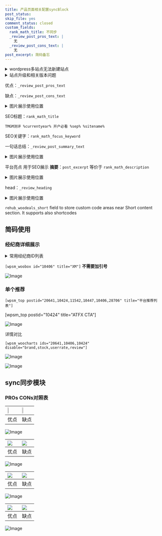 ```yaml
---
title: 产品页面相关配置syncBlock
post_status: 
skip_file: yes
comment_status: closed
custom_fields:
  rank_math_title: 不同步
  _review_post_pros_text: |
    无
  _review_post_cons_text: |
    无
post_excerpt: 简码备忘
---
```

<details><summary>wordpress多站点无法新建站点</summary>

<li>和报错需要清理cookies一样的原因</li>
<li>wp-config.php里面<code>define( 'SUBDOMAIN_INSTALL', false );//子域名安装</code></li>
<li>新建子站点是用<code>define( 'SUBDOMAIN_INSTALL', true);//子域名安装</code> 完成以后，改成<code>false</code></li>
</details>

<details><summary>站点升级和相关版本问题</summary>

<p>wordpress：5.9.9
woocommerce：7.5.1
出现问题的地方：主题选项里面>><strong>Product layout >>compact style</strong></p>
<p>如何出现没有用过的字段 导致无法保存。先导出配置 然后进行修改，后面再次恢复即可。</p>
<p>出现部分字段无法显示时，需要返回默认布局后，对产品进行保存就好了。</p>
<p></p>
</details>

优点：`_review_post_pros_text`

缺点：`_review_post_cons_text`

<details><summary>图片展示使用位置</summary>

<img src="https://prod-files-secure.s3.us-west-2.amazonaws.com/39ed1227-6d7d-4570-be36-9ccd4a2c4241/f51d3d83-55d4-4bdf-9604-f37ec77ab556/Untitled.png?X-Amz-Algorithm=AWS4-HMAC-SHA256&X-Amz-Content-Sha256=UNSIGNED-PAYLOAD&X-Amz-Credential=ASIAZI2LB466576AVCST%2F20250330%2Fus-west-2%2Fs3%2Faws4_request&X-Amz-Date=20250330T105519Z&X-Amz-Expires=3600&X-Amz-Security-Token=IQoJb3JpZ2luX2VjECAaCXVzLXdlc3QtMiJIMEYCIQD2jXKAfHj10FJCjhXwO%2BhDGm6aoIIZS6AhYJyx%2BHhMgAIhAMQytb2EZyRdCprx1NITbR%2BbMt5adRx6jtgtu0sAToHgKogECIn%2F%2F%2F%2F%2F%2F%2F%2F%2F%2FwEQABoMNjM3NDIzMTgzODA1IgxFGCslXUWycnbcj3kq3AOi8aN1dNcy2yC7dVHs88%2FHIR8nh6Hu4FA6Fwt8y7bQD8GC3DQ3q2VveNOOhrdITDUBZX9hk2fgZG%2BQjDIDV9olcbXqyydXkLZRK6lk84G1jp3bhespEQzd7Ls4ELBA6HLVFyDkCtRI7dzWmTEqOFFTroBwEhekmbe6gkxTcTVpzkc454vl9r5kXgg%2F%2BPvzdwgnqICVPPPOSDh0EBEG3nG5FQ0Nax3JE5DvG7SWN853fAR6HPjzu5ilUMrjlLgfI6VqH2hkiTpRHM4dDt0B8al0eu%2FSKiL5xmFECsX9bGgPCuSZQOCU4ddl71A2ynp5ru23qwuWf7r5wVOwGJGCjdDVtHaVftAGOAHNc63vrXBwxqW8196pDdU9s%2BOmz5mWtQT4%2FJa4dophIundYfOtIclAMppIsEAVOJWf508cLd%2BYdk6Jr8RXjI99t73A1FM8yjJxang%2B5KhZz5MgxxuJyqGPX0EvOBZ6UAnmM4UOvAg9XR%2BPeBM%2FgNbJqhE%2Bq390yFFFrfszquwqAkVmikpSR34%2BQlgzcHHg7rrMKKJjlLeCSwMN%2BAe6RRqoUbj5Ce%2F1L4Ls3EllAqnp3SJZJ%2FK9mQoaibfyhH7TAsD4nkplzn5N1ExGjsrU%2B4UEptprOzDv7aO%2FBjqkARYD%2B%2FBUzO72fwgJYmT4oDLhq31RUbXEvfxvolLsrWA2TiA0zpiNeDDmH5dO0QpiPG6j6iZn29lZF6sNDpI3x0vsDC5DYM4jVaROhp7Jui7X6%2B0xlWq02Ppj62PGRNZy91qae%2FAMyxwsx5qIKZUYaEy374jkV9vykhy4rJVKavqKXv7kF8dY%2Bx9PbRcCgjTtrHPWX8u%2FuOn%2BvpUQVf39qNj2Q%2Bql&X-Amz-Signature=52483917b3da142e8af1c45626a152e6667b618b6ed3633989bbc5ba7e6079e9&X-Amz-SignedHeaders=host&x-id=GetObject" alt="Image">
</details>

SEO标题：`rank_math_title`

`TMGM测评 %currentyear% 开户必看 %sep% %sitename%`

SEO关键字：`rank_math_focus_keyword`

一句话总结：`_review_post_summary_text`

<details><summary>图片展示使用位置</summary>

<img src="https://prod-files-secure.s3.us-west-2.amazonaws.com/39ed1227-6d7d-4570-be36-9ccd4a2c4241/4b96a922-296c-4f4e-8630-d1c870cbce01/Untitled.png?X-Amz-Algorithm=AWS4-HMAC-SHA256&X-Amz-Content-Sha256=UNSIGNED-PAYLOAD&X-Amz-Credential=ASIAZI2LB466REO2ZSCX%2F20250330%2Fus-west-2%2Fs3%2Faws4_request&X-Amz-Date=20250330T105519Z&X-Amz-Expires=3600&X-Amz-Security-Token=IQoJb3JpZ2luX2VjECEaCXVzLXdlc3QtMiJIMEYCIQCTEAqDl82eA1yZATsBl5SW9OZ5T5qpIA0MHU%2FiVAA6ZgIhAN7w9ZMwIMb2iAhE3kuL5rlaJMI%2BZTJLUvAw4jsrERsUKogECIr%2F%2F%2F%2F%2F%2F%2F%2F%2F%2FwEQABoMNjM3NDIzMTgzODA1IgxLU4tZcvyE3NgyBgYq3APZH6BD%2FewpwA2%2FOIRrrfekj6NqqUxlUR5nFyDelQRGt0EWBHZ4k4XkKtS5yucfg0TMSmNZIf2XLec9M%2BYdIDts5cKqSdxGmsBflgzSpqcsoE6BMJ%2BRIKJ4dDf3YLLfRuPCeIBBNl5Qn9ggEwCKQnP3B9Y0uYc1DML9bye%2FccnWHPgBZF7JN49M40zX3nO3XQniZD2T%2F5blTRGWeuKi7P8LK2as%2BcglG9SemlnxhjF80eMTrnrczDo1ZwJ%2BES%2F7erR%2BGv7jX4RQ0qKgyFarggZ74DPLq04qZdUaA8HOdktUTDitwPa9QELGbfWrwnRb1w8ZKk7i8BvdUydohzHzytyc8LxcEBMi%2BKChQndx6%2BBm0w%2FxOkxdHZLPQ746N%2Ff4i9wP93HMLqKfB51FPDuLvLR3iWItgY7rJahUcoMZYm5DoSLWm1OCe0H3vKwI%2B1heq6gpWFyt7ySth%2FD91Ah1c5MXTIyF5v7%2F9mBDFx86NCNxXxMb7tTILhAaRqXHH668KzZcnESwPA1vIsVC4%2FRfiH%2FzJ%2Bvaif%2Fg9nTqaXd9pXaUDjIiSQNWTa2Nzo3Y%2BHB473xJmRrd2jXuNl24SYtrqstHIkU9Ye1NgsRD0qWij7raZGAPm6VLC0KDeItYkzCiiKS%2FBjqkAW9oOUUQR1M0LKAXd31Z4%2BxF7uZEsRAD0CMCcGDoR8QwlS0Rw6BbnsZ%2BrucY2KMgIPGPjy4xIjnvcdqY%2FTxx8HuqILV80%2Btk0xGiZfXiAcA54pxyUETHUFVH7zuWc1hGmBNoC7NqrGHOcI26LFriTKrYC8zf9c63aE5lGVO%2FzW25%2FnKNNZh%2BpyUlAIec%2BDtdbiG%2BTy0tcHqQVio5XYVdg5XLZIub&X-Amz-Signature=4a72c388f29c451c0e8716360806e1a061a790afebe10bd9dc32cdbe8660ee9e&X-Amz-SignedHeaders=host&x-id=GetObject" alt="Image">
</details>

平台亮点 用于SEO展示 **摘要**：`post_excerpt`  等价于 `rank_math_description`

<details><summary>图片展示使用位置</summary>

<img src="https://prod-files-secure.s3.us-west-2.amazonaws.com/39ed1227-6d7d-4570-be36-9ccd4a2c4241/1ee11f63-b60a-4dfe-a7a7-d58ff23b5d88/Untitled.png?X-Amz-Algorithm=AWS4-HMAC-SHA256&X-Amz-Content-Sha256=UNSIGNED-PAYLOAD&X-Amz-Credential=ASIAZI2LB46626ESF5SB%2F20250330%2Fus-west-2%2Fs3%2Faws4_request&X-Amz-Date=20250330T105521Z&X-Amz-Expires=3600&X-Amz-Security-Token=IQoJb3JpZ2luX2VjECIaCXVzLXdlc3QtMiJIMEYCIQDP6uYh0wpgLKTqL196eQj328xjB59fDEGd9FVXAHWQoQIhAOLUYSQ7lsSwTgL1EcyW5KTPY6pcUtM%2FZHS4pVXp%2F%2BmPKogECIv%2F%2F%2F%2F%2F%2F%2F%2F%2F%2FwEQABoMNjM3NDIzMTgzODA1IgyKZWtrdxmy9wE5rc0q3APG5SktYgeBqJ9zSegeUIR2LZCLmgmLy2zhVIHxm8UPU%2BhSRb1QhwgmvgVFDhjDLcR6%2FmPIIehJiThYTC%2FJNviBCa2md2vjp%2Fb0SfF6%2FDBG7QPsvlW9DgxuCT4eEgIHpptuz%2F0gI4kk%2F6bBVVZdMO5ENPt73k%2FrsHl4MWJYq0LxlcMmUMrIi8bZFBRni3DLMfXyAb7QTwc%2BHSMjALJHR8%2BqhkhiyLGFwLUsHjJzlWsp65X%2B3faJebE62mDmkxzvK%2B96wzogV%2FClgs1WIvUxrfJQ%2FiROEXz7LgVPVgQRcYnCSdfYDnoCWg%2FV8eTmxkEv%2BvhfDQQijXTOpO9rXe1bGuljJHThiOTHO1ADFF2vUMqNHveQWFP39q87tjhZPKTGb5OwBtqlk3uKvwbo%2Fgn%2B6VKQYh0cgXAZbHGc0nFZleHrHDO2ZI%2FKDjNv5TBFXZ%2FfTwc86hDrtvOFQcfn8hVDuSUU5eAX5GN3MAJGVekPsIbb2Mo3mSx4SfR3CAzAt5nfpeH3imZdpFeEyQBzAEhp0%2FySLaDZVRW8fa32hWAmrLDz5Xken6zaHLcFFoVihz0vTOCdFIDRjRR65dLydw1CXZ0V8zNZD0txYEUiIr6%2FIV%2B9Ek6pyzJAwtdK%2FFyqIDDIpqS%2FBjqkAeaIOWrQOo1hkkwe6bSHr%2FsIK7SMb%2FdlxDRm8fe6EODDKVA2Gy0o44G8DNQY%2FHNXOZ%2FDtsNt%2BuDYqXS74lENL8LXgA6ZF8rI6GhFvyatgZhPY4mdFB2xLf2njr5vFQlJ9idW3zKv7OkObneftK0kKn8EDBUFS7Yjln222rEx8mVrOm88CXWyieOlBonaLHGOCBh03sPLGOyfCwDoF7%2Fhvhei3STy&X-Amz-Signature=fdc2027065fd13ef9a5745a22ced78ea882164da55fa58f12e1de8662e223df2&X-Amz-SignedHeaders=host&x-id=GetObject" alt="Image">
<img src="https://prod-files-secure.s3.us-west-2.amazonaws.com/39ed1227-6d7d-4570-be36-9ccd4a2c4241/ad4118b5-78d8-4fbe-801e-3b29b5d99c01/Untitled.png?X-Amz-Algorithm=AWS4-HMAC-SHA256&X-Amz-Content-Sha256=UNSIGNED-PAYLOAD&X-Amz-Credential=ASIAZI2LB46626ESF5SB%2F20250330%2Fus-west-2%2Fs3%2Faws4_request&X-Amz-Date=20250330T105521Z&X-Amz-Expires=3600&X-Amz-Security-Token=IQoJb3JpZ2luX2VjECIaCXVzLXdlc3QtMiJIMEYCIQDP6uYh0wpgLKTqL196eQj328xjB59fDEGd9FVXAHWQoQIhAOLUYSQ7lsSwTgL1EcyW5KTPY6pcUtM%2FZHS4pVXp%2F%2BmPKogECIv%2F%2F%2F%2F%2F%2F%2F%2F%2F%2FwEQABoMNjM3NDIzMTgzODA1IgyKZWtrdxmy9wE5rc0q3APG5SktYgeBqJ9zSegeUIR2LZCLmgmLy2zhVIHxm8UPU%2BhSRb1QhwgmvgVFDhjDLcR6%2FmPIIehJiThYTC%2FJNviBCa2md2vjp%2Fb0SfF6%2FDBG7QPsvlW9DgxuCT4eEgIHpptuz%2F0gI4kk%2F6bBVVZdMO5ENPt73k%2FrsHl4MWJYq0LxlcMmUMrIi8bZFBRni3DLMfXyAb7QTwc%2BHSMjALJHR8%2BqhkhiyLGFwLUsHjJzlWsp65X%2B3faJebE62mDmkxzvK%2B96wzogV%2FClgs1WIvUxrfJQ%2FiROEXz7LgVPVgQRcYnCSdfYDnoCWg%2FV8eTmxkEv%2BvhfDQQijXTOpO9rXe1bGuljJHThiOTHO1ADFF2vUMqNHveQWFP39q87tjhZPKTGb5OwBtqlk3uKvwbo%2Fgn%2B6VKQYh0cgXAZbHGc0nFZleHrHDO2ZI%2FKDjNv5TBFXZ%2FfTwc86hDrtvOFQcfn8hVDuSUU5eAX5GN3MAJGVekPsIbb2Mo3mSx4SfR3CAzAt5nfpeH3imZdpFeEyQBzAEhp0%2FySLaDZVRW8fa32hWAmrLDz5Xken6zaHLcFFoVihz0vTOCdFIDRjRR65dLydw1CXZ0V8zNZD0txYEUiIr6%2FIV%2B9Ek6pyzJAwtdK%2FFyqIDDIpqS%2FBjqkAeaIOWrQOo1hkkwe6bSHr%2FsIK7SMb%2FdlxDRm8fe6EODDKVA2Gy0o44G8DNQY%2FHNXOZ%2FDtsNt%2BuDYqXS74lENL8LXgA6ZF8rI6GhFvyatgZhPY4mdFB2xLf2njr5vFQlJ9idW3zKv7OkObneftK0kKn8EDBUFS7Yjln222rEx8mVrOm88CXWyieOlBonaLHGOCBh03sPLGOyfCwDoF7%2Fhvhei3STy&X-Amz-Signature=7980b0ed9db6e05af10b0cb9777bf29f6c66e4e031d9f6ed2638a38a7670a04f&X-Amz-SignedHeaders=host&x-id=GetObject" alt="Image">
<img src="https://prod-files-secure.s3.us-west-2.amazonaws.com/39ed1227-6d7d-4570-be36-9ccd4a2c4241/a38cf7c9-a79c-4b64-9e94-13589fe0758b/Untitled.png?X-Amz-Algorithm=AWS4-HMAC-SHA256&X-Amz-Content-Sha256=UNSIGNED-PAYLOAD&X-Amz-Credential=ASIAZI2LB46626ESF5SB%2F20250330%2Fus-west-2%2Fs3%2Faws4_request&X-Amz-Date=20250330T105521Z&X-Amz-Expires=3600&X-Amz-Security-Token=IQoJb3JpZ2luX2VjECIaCXVzLXdlc3QtMiJIMEYCIQDP6uYh0wpgLKTqL196eQj328xjB59fDEGd9FVXAHWQoQIhAOLUYSQ7lsSwTgL1EcyW5KTPY6pcUtM%2FZHS4pVXp%2F%2BmPKogECIv%2F%2F%2F%2F%2F%2F%2F%2F%2F%2FwEQABoMNjM3NDIzMTgzODA1IgyKZWtrdxmy9wE5rc0q3APG5SktYgeBqJ9zSegeUIR2LZCLmgmLy2zhVIHxm8UPU%2BhSRb1QhwgmvgVFDhjDLcR6%2FmPIIehJiThYTC%2FJNviBCa2md2vjp%2Fb0SfF6%2FDBG7QPsvlW9DgxuCT4eEgIHpptuz%2F0gI4kk%2F6bBVVZdMO5ENPt73k%2FrsHl4MWJYq0LxlcMmUMrIi8bZFBRni3DLMfXyAb7QTwc%2BHSMjALJHR8%2BqhkhiyLGFwLUsHjJzlWsp65X%2B3faJebE62mDmkxzvK%2B96wzogV%2FClgs1WIvUxrfJQ%2FiROEXz7LgVPVgQRcYnCSdfYDnoCWg%2FV8eTmxkEv%2BvhfDQQijXTOpO9rXe1bGuljJHThiOTHO1ADFF2vUMqNHveQWFP39q87tjhZPKTGb5OwBtqlk3uKvwbo%2Fgn%2B6VKQYh0cgXAZbHGc0nFZleHrHDO2ZI%2FKDjNv5TBFXZ%2FfTwc86hDrtvOFQcfn8hVDuSUU5eAX5GN3MAJGVekPsIbb2Mo3mSx4SfR3CAzAt5nfpeH3imZdpFeEyQBzAEhp0%2FySLaDZVRW8fa32hWAmrLDz5Xken6zaHLcFFoVihz0vTOCdFIDRjRR65dLydw1CXZ0V8zNZD0txYEUiIr6%2FIV%2B9Ek6pyzJAwtdK%2FFyqIDDIpqS%2FBjqkAeaIOWrQOo1hkkwe6bSHr%2FsIK7SMb%2FdlxDRm8fe6EODDKVA2Gy0o44G8DNQY%2FHNXOZ%2FDtsNt%2BuDYqXS74lENL8LXgA6ZF8rI6GhFvyatgZhPY4mdFB2xLf2njr5vFQlJ9idW3zKv7OkObneftK0kKn8EDBUFS7Yjln222rEx8mVrOm88CXWyieOlBonaLHGOCBh03sPLGOyfCwDoF7%2Fhvhei3STy&X-Amz-Signature=e9652265326b8d1cf698b211df72bf9515c4d52817d6212f1a81196b9c7bfdf6&X-Amz-SignedHeaders=host&x-id=GetObject" alt="Image">
<img src="https://prod-files-secure.s3.us-west-2.amazonaws.com/39ed1227-6d7d-4570-be36-9ccd4a2c4241/7da6fc1e-d2ac-42ae-8c75-cb5749aa18f6/Untitled.png?X-Amz-Algorithm=AWS4-HMAC-SHA256&X-Amz-Content-Sha256=UNSIGNED-PAYLOAD&X-Amz-Credential=ASIAZI2LB46626ESF5SB%2F20250330%2Fus-west-2%2Fs3%2Faws4_request&X-Amz-Date=20250330T105521Z&X-Amz-Expires=3600&X-Amz-Security-Token=IQoJb3JpZ2luX2VjECIaCXVzLXdlc3QtMiJIMEYCIQDP6uYh0wpgLKTqL196eQj328xjB59fDEGd9FVXAHWQoQIhAOLUYSQ7lsSwTgL1EcyW5KTPY6pcUtM%2FZHS4pVXp%2F%2BmPKogECIv%2F%2F%2F%2F%2F%2F%2F%2F%2F%2FwEQABoMNjM3NDIzMTgzODA1IgyKZWtrdxmy9wE5rc0q3APG5SktYgeBqJ9zSegeUIR2LZCLmgmLy2zhVIHxm8UPU%2BhSRb1QhwgmvgVFDhjDLcR6%2FmPIIehJiThYTC%2FJNviBCa2md2vjp%2Fb0SfF6%2FDBG7QPsvlW9DgxuCT4eEgIHpptuz%2F0gI4kk%2F6bBVVZdMO5ENPt73k%2FrsHl4MWJYq0LxlcMmUMrIi8bZFBRni3DLMfXyAb7QTwc%2BHSMjALJHR8%2BqhkhiyLGFwLUsHjJzlWsp65X%2B3faJebE62mDmkxzvK%2B96wzogV%2FClgs1WIvUxrfJQ%2FiROEXz7LgVPVgQRcYnCSdfYDnoCWg%2FV8eTmxkEv%2BvhfDQQijXTOpO9rXe1bGuljJHThiOTHO1ADFF2vUMqNHveQWFP39q87tjhZPKTGb5OwBtqlk3uKvwbo%2Fgn%2B6VKQYh0cgXAZbHGc0nFZleHrHDO2ZI%2FKDjNv5TBFXZ%2FfTwc86hDrtvOFQcfn8hVDuSUU5eAX5GN3MAJGVekPsIbb2Mo3mSx4SfR3CAzAt5nfpeH3imZdpFeEyQBzAEhp0%2FySLaDZVRW8fa32hWAmrLDz5Xken6zaHLcFFoVihz0vTOCdFIDRjRR65dLydw1CXZ0V8zNZD0txYEUiIr6%2FIV%2B9Ek6pyzJAwtdK%2FFyqIDDIpqS%2FBjqkAeaIOWrQOo1hkkwe6bSHr%2FsIK7SMb%2FdlxDRm8fe6EODDKVA2Gy0o44G8DNQY%2FHNXOZ%2FDtsNt%2BuDYqXS74lENL8LXgA6ZF8rI6GhFvyatgZhPY4mdFB2xLf2njr5vFQlJ9idW3zKv7OkObneftK0kKn8EDBUFS7Yjln222rEx8mVrOm88CXWyieOlBonaLHGOCBh03sPLGOyfCwDoF7%2Fhvhei3STy&X-Amz-Signature=b5dd674c5ac5f60b8442034bda8bc215601c6cc09d88302ae7820d1447e14442&X-Amz-SignedHeaders=host&x-id=GetObject" alt="Image">
<img src="https://prod-files-secure.s3.us-west-2.amazonaws.com/39ed1227-6d7d-4570-be36-9ccd4a2c4241/7e97f40a-eaee-47f5-b2f9-475f96808fa7/Untitled.png?X-Amz-Algorithm=AWS4-HMAC-SHA256&X-Amz-Content-Sha256=UNSIGNED-PAYLOAD&X-Amz-Credential=ASIAZI2LB46626ESF5SB%2F20250330%2Fus-west-2%2Fs3%2Faws4_request&X-Amz-Date=20250330T105521Z&X-Amz-Expires=3600&X-Amz-Security-Token=IQoJb3JpZ2luX2VjECIaCXVzLXdlc3QtMiJIMEYCIQDP6uYh0wpgLKTqL196eQj328xjB59fDEGd9FVXAHWQoQIhAOLUYSQ7lsSwTgL1EcyW5KTPY6pcUtM%2FZHS4pVXp%2F%2BmPKogECIv%2F%2F%2F%2F%2F%2F%2F%2F%2F%2FwEQABoMNjM3NDIzMTgzODA1IgyKZWtrdxmy9wE5rc0q3APG5SktYgeBqJ9zSegeUIR2LZCLmgmLy2zhVIHxm8UPU%2BhSRb1QhwgmvgVFDhjDLcR6%2FmPIIehJiThYTC%2FJNviBCa2md2vjp%2Fb0SfF6%2FDBG7QPsvlW9DgxuCT4eEgIHpptuz%2F0gI4kk%2F6bBVVZdMO5ENPt73k%2FrsHl4MWJYq0LxlcMmUMrIi8bZFBRni3DLMfXyAb7QTwc%2BHSMjALJHR8%2BqhkhiyLGFwLUsHjJzlWsp65X%2B3faJebE62mDmkxzvK%2B96wzogV%2FClgs1WIvUxrfJQ%2FiROEXz7LgVPVgQRcYnCSdfYDnoCWg%2FV8eTmxkEv%2BvhfDQQijXTOpO9rXe1bGuljJHThiOTHO1ADFF2vUMqNHveQWFP39q87tjhZPKTGb5OwBtqlk3uKvwbo%2Fgn%2B6VKQYh0cgXAZbHGc0nFZleHrHDO2ZI%2FKDjNv5TBFXZ%2FfTwc86hDrtvOFQcfn8hVDuSUU5eAX5GN3MAJGVekPsIbb2Mo3mSx4SfR3CAzAt5nfpeH3imZdpFeEyQBzAEhp0%2FySLaDZVRW8fa32hWAmrLDz5Xken6zaHLcFFoVihz0vTOCdFIDRjRR65dLydw1CXZ0V8zNZD0txYEUiIr6%2FIV%2B9Ek6pyzJAwtdK%2FFyqIDDIpqS%2FBjqkAeaIOWrQOo1hkkwe6bSHr%2FsIK7SMb%2FdlxDRm8fe6EODDKVA2Gy0o44G8DNQY%2FHNXOZ%2FDtsNt%2BuDYqXS74lENL8LXgA6ZF8rI6GhFvyatgZhPY4mdFB2xLf2njr5vFQlJ9idW3zKv7OkObneftK0kKn8EDBUFS7Yjln222rEx8mVrOm88CXWyieOlBonaLHGOCBh03sPLGOyfCwDoF7%2Fhvhei3STy&X-Amz-Signature=d7bfc64e97c5b69d208d54332d413b0dbe50e708af6b1cb8b8278cc74fa7ca30&X-Amz-SignedHeaders=host&x-id=GetObject" alt="Image">
</details>

head：`_review_heading`

<details><summary>图片展示使用位置</summary>

<img src="https://prod-files-secure.s3.us-west-2.amazonaws.com/39ed1227-6d7d-4570-be36-9ccd4a2c4241/3a4650ad-9887-415c-889a-edd51fa54f27/Untitled.png?X-Amz-Algorithm=AWS4-HMAC-SHA256&X-Amz-Content-Sha256=UNSIGNED-PAYLOAD&X-Amz-Credential=ASIAZI2LB4666LKYUX2J%2F20250330%2Fus-west-2%2Fs3%2Faws4_request&X-Amz-Date=20250330T105521Z&X-Amz-Expires=3600&X-Amz-Security-Token=IQoJb3JpZ2luX2VjECAaCXVzLXdlc3QtMiJHMEUCIDfSmRD%2B90vpr8J9pCZih5fAofoQGJIPmpdR6tUDHniyAiEA3Gmp6dM1Fwhgtg5sLshPw7Cd5xjdKIwu3JomGP%2BO7nQqiAQIif%2F%2F%2F%2F%2F%2F%2F%2F%2F%2FARAAGgw2Mzc0MjMxODM4MDUiDEwH06Zst5bybB9jgCrcA5o7PXbQxTZJLiYbaerqglBAOatm7mZGO9dZJ4I%2B3muJ0vYE65mLjC61ntBLKflh70G%2Byyt4FeS8C3RWguwfXG49iUYhu4vYkPHW6St4h5ZrlMDGp%2Fhvsb8Cboqa5iuBOWqes0%2BAKRZGdIs7T4l2kDJAV8SbtkGcsmmaPTGO1ky%2F44Y14V76MEfQ6KLz9KOuwScSKJ%2FGJ6iGVRbmPEnM1wlRWKxJU49Z62V4DPnoPifMGIG0QDJQm91SCOraFpLibyeeNW7IJRJCcKPAnpDi6E8iJoA9%2BjR0bZLHCIiAAlfMLZSEYBQkkB1D5WXrELOmN3pEr8vqnUTGbtNs6eyJiVRwRzDy4VnTpBtWvs7B0t2pqNZmLgNQJFNHtvKes9nVK1JX68IFVsJgZsDlPQf8gZUdRYb2NDyoa1gzNBXcwz2mHyBq5sOZragjGdThGPajNg%2FWq9Z2Flf1ZIk1MbRJeemLnltgzP8AEb3v4skICT%2FlmYVE0lHWEC8YRwk5aYQlg67qJUrxTz82OKvXzDqycgNEbtjeZFJ5bxcU8pvhM1WE1ch4PKPxTHh9pJxg9H7WBAJfkFYQLPnAfF%2B27YIPcPZcMGgj5Bw6iFp6dAHDw%2B2tDI9eTXrVYKlrYUymMMbto78GOqUBRQXuYNPlzHZt9bW8zZ6mWCUiqasBlH148WXBl0XKNpP4JE5ZWdSYBcv93JSyWrGYwdPzOprY0S0sqkSU9aHEnI5Ll0cYcQp3i1iOQ0foZwJN10XV3WSehWv%2BSi%2BerSOzTiq%2B%2BhmMAJkufNY%2BupGoxoqmL3UakV7iOnLOLAulDMsdB2pPfklM4tjNOnv%2Bq1tRoIoQbj51YoLRWtfkqFf257G9RftN&X-Amz-Signature=2fdb6c61d67e42d22cd205555a30f4368a2465a6022640aa80aa371994bded98&X-Amz-SignedHeaders=host&x-id=GetObject" alt="Image">
</details>

`rehub_woodeals_short`	field to store custom code areas near Short content section. It supports also shortcodes



## 简码使用

### 经纪商详细展示

<details><summary>常用经纪商ID列表</summary>

<pre><code class="php">嘉盛 ===> 20641  [wpsm_woobox id="20641" title="嘉盛"]
易信easymarkets ===> 11542  [wpsm_woobox id="11542" title="易信easymarkets"]
ATFX外汇 ===> 10424  [wpsm_woobox id="10424" title="ATFX"]
XM ===> 10406  [wpsm_woobox id="10406" title="XM"]
TMGM ===> 29622  [wpsm_woobox id="29622" title="TMGM"]
HYCM ===> 10447  [wpsm_woobox id="10447" title="HYCM"]
fpmarkets澳福外汇 ===> 20639  [wpsm_woobox id="20639" title="fpmarkets澳福外汇"]</code></pre>
</details>

`[wpsm_woobox id="10406" title="XM"]` **不需要加引号**

![Image](https://prod-files-secure.s3.us-west-2.amazonaws.com/39ed1227-6d7d-4570-be36-9ccd4a2c4241/4f898f9d-0fa7-4e43-acd3-ac6bc7be575a/Untitled.png?X-Amz-Algorithm=AWS4-HMAC-SHA256&X-Amz-Content-Sha256=UNSIGNED-PAYLOAD&X-Amz-Credential=ASIAZI2LB4665QTQT6UW%2F20250330%2Fus-west-2%2Fs3%2Faws4_request&X-Amz-Date=20250330T105516Z&X-Amz-Expires=3600&X-Amz-Security-Token=IQoJb3JpZ2luX2VjECAaCXVzLXdlc3QtMiJGMEQCIF%2FWbJeH0SFgVhaigHlBE6lSF3ICMt0Vs7LurK%2F75%2BYbAiBiNNvSNAFPrB%2FNp20fB4oXQLTf1%2B3UahgF6Jpth1vb7SqIBAiJ%2F%2F%2F%2F%2F%2F%2F%2F%2F%2F8BEAAaDDYzNzQyMzE4MzgwNSIMoZlrK3U8YzYBSstdKtwDl0E1I3%2FFaZzMelOEwe1yzsjMKVvE%2Fo9aWQ23bM3%2F7QgW2g2ZzjPQfSHAyCcJQYHozligHyO0NGe3XXERvTx9EbTVEk7QlunRsF2KsONCXyD5gkcCLM%2B3Mh%2BM%2FsJZ9ZMB0ds2ndYyFgZOJds1HEGfdDGl3nPwMjUkIoBT542SpOC0NRqIivl%2F3QCvhQlYGM%2F5Ijji1CmhzmyjSxBd2qigqVbqrnjMAyi6MHxiy1Om%2BcW%2BaWbVClFCrrHAEEzd9QnfTBWlBuu3YUez1gkR1L9thAOO0%2B3OFg5ydlpZq%2FLgUJ3s8A12Vyo%2B07nu1e3ZGlBJDoy96%2B7GeeAOC9VP%2BsfuDGZLlJ1cEpqearb2vkXIafIyvTDoJT6kwZogNdS8BY0TGb%2Fq7gskk7N%2BnzyZLtaETLznJonvHOpiQLGBCJeJUrozLhBZ5GUAMrl04pYzloUXmgM9Z15Vt%2FEl1h6a1VCOIfn%2B0yVgmD96OUTkIWsnB4oY8vuawPPifO%2BdMwEjuknBSl3i6la5RXXmFyPD4w059T%2B6C0ixDPUPx5zjYUzSz%2BaCVI1AOBytKb%2F1G84BEKbAcylwU%2BZPQ19UmQjVW76h4NS1fhB%2BuBzNmisMrsz90k%2B9tWgst%2Bf2T7YVrVAw6O2jvwY6pgEDPRruPpW3lf9KTOsu4CKtELAelShRUCSZIrqLW01ydDQXxNJohRWK3N%2FdFv8wKlRD7Yo%2BJcbGfb4WHmbvqpbSnIjMMR6iqDZFy2%2FsfVkgibQxGjGERt0WxbITtCalVYJT5ysEYwZbuTOoHcR4J48eDP59tl9TwXf3g1%2FR4H8CXdZhVymp4EKTyuKR28fDiE5eU63izXNSw35flKeDEf%2FBklCvz066&X-Amz-Signature=713600f92452152ef9c5ee43b2f945541e6d93e24922ef444c562989c7411b19&X-Amz-SignedHeaders=host&x-id=GetObject)

### 单个推荐
`[wpsm_top postid="20641,10424,11542,10447,10406,28706" title="平台推荐列表"]`

[wpsm_top postid="10424" title="ATFX CTA"]

![Image](https://prod-files-secure.s3.us-west-2.amazonaws.com/39ed1227-6d7d-4570-be36-9ccd4a2c4241/5ac620dc-51a8-48b6-b55d-91f47299193c/Untitled.png?X-Amz-Algorithm=AWS4-HMAC-SHA256&X-Amz-Content-Sha256=UNSIGNED-PAYLOAD&X-Amz-Credential=ASIAZI2LB4665QTQT6UW%2F20250330%2Fus-west-2%2Fs3%2Faws4_request&X-Amz-Date=20250330T105516Z&X-Amz-Expires=3600&X-Amz-Security-Token=IQoJb3JpZ2luX2VjECAaCXVzLXdlc3QtMiJGMEQCIF%2FWbJeH0SFgVhaigHlBE6lSF3ICMt0Vs7LurK%2F75%2BYbAiBiNNvSNAFPrB%2FNp20fB4oXQLTf1%2B3UahgF6Jpth1vb7SqIBAiJ%2F%2F%2F%2F%2F%2F%2F%2F%2F%2F8BEAAaDDYzNzQyMzE4MzgwNSIMoZlrK3U8YzYBSstdKtwDl0E1I3%2FFaZzMelOEwe1yzsjMKVvE%2Fo9aWQ23bM3%2F7QgW2g2ZzjPQfSHAyCcJQYHozligHyO0NGe3XXERvTx9EbTVEk7QlunRsF2KsONCXyD5gkcCLM%2B3Mh%2BM%2FsJZ9ZMB0ds2ndYyFgZOJds1HEGfdDGl3nPwMjUkIoBT542SpOC0NRqIivl%2F3QCvhQlYGM%2F5Ijji1CmhzmyjSxBd2qigqVbqrnjMAyi6MHxiy1Om%2BcW%2BaWbVClFCrrHAEEzd9QnfTBWlBuu3YUez1gkR1L9thAOO0%2B3OFg5ydlpZq%2FLgUJ3s8A12Vyo%2B07nu1e3ZGlBJDoy96%2B7GeeAOC9VP%2BsfuDGZLlJ1cEpqearb2vkXIafIyvTDoJT6kwZogNdS8BY0TGb%2Fq7gskk7N%2BnzyZLtaETLznJonvHOpiQLGBCJeJUrozLhBZ5GUAMrl04pYzloUXmgM9Z15Vt%2FEl1h6a1VCOIfn%2B0yVgmD96OUTkIWsnB4oY8vuawPPifO%2BdMwEjuknBSl3i6la5RXXmFyPD4w059T%2B6C0ixDPUPx5zjYUzSz%2BaCVI1AOBytKb%2F1G84BEKbAcylwU%2BZPQ19UmQjVW76h4NS1fhB%2BuBzNmisMrsz90k%2B9tWgst%2Bf2T7YVrVAw6O2jvwY6pgEDPRruPpW3lf9KTOsu4CKtELAelShRUCSZIrqLW01ydDQXxNJohRWK3N%2FdFv8wKlRD7Yo%2BJcbGfb4WHmbvqpbSnIjMMR6iqDZFy2%2FsfVkgibQxGjGERt0WxbITtCalVYJT5ysEYwZbuTOoHcR4J48eDP59tl9TwXf3g1%2FR4H8CXdZhVymp4EKTyuKR28fDiE5eU63izXNSw35flKeDEf%2FBklCvz066&X-Amz-Signature=4895cd608ecc8562a64f64d4d8fce4f730507e8e209b28d198281bd9e6a40590&X-Amz-SignedHeaders=host&x-id=GetObject)

详情对比

`[wpsm_woocharts ids="20641,10406,10424" disable="brand,stock,userrate,review"]`

![Image](https://prod-files-secure.s3.us-west-2.amazonaws.com/39ed1227-6d7d-4570-be36-9ccd4a2c4241/bf3ba45f-b9f3-4295-8aef-b4a495fd25f4/Untitled.png?X-Amz-Algorithm=AWS4-HMAC-SHA256&X-Amz-Content-Sha256=UNSIGNED-PAYLOAD&X-Amz-Credential=ASIAZI2LB4665QTQT6UW%2F20250330%2Fus-west-2%2Fs3%2Faws4_request&X-Amz-Date=20250330T105516Z&X-Amz-Expires=3600&X-Amz-Security-Token=IQoJb3JpZ2luX2VjECAaCXVzLXdlc3QtMiJGMEQCIF%2FWbJeH0SFgVhaigHlBE6lSF3ICMt0Vs7LurK%2F75%2BYbAiBiNNvSNAFPrB%2FNp20fB4oXQLTf1%2B3UahgF6Jpth1vb7SqIBAiJ%2F%2F%2F%2F%2F%2F%2F%2F%2F%2F8BEAAaDDYzNzQyMzE4MzgwNSIMoZlrK3U8YzYBSstdKtwDl0E1I3%2FFaZzMelOEwe1yzsjMKVvE%2Fo9aWQ23bM3%2F7QgW2g2ZzjPQfSHAyCcJQYHozligHyO0NGe3XXERvTx9EbTVEk7QlunRsF2KsONCXyD5gkcCLM%2B3Mh%2BM%2FsJZ9ZMB0ds2ndYyFgZOJds1HEGfdDGl3nPwMjUkIoBT542SpOC0NRqIivl%2F3QCvhQlYGM%2F5Ijji1CmhzmyjSxBd2qigqVbqrnjMAyi6MHxiy1Om%2BcW%2BaWbVClFCrrHAEEzd9QnfTBWlBuu3YUez1gkR1L9thAOO0%2B3OFg5ydlpZq%2FLgUJ3s8A12Vyo%2B07nu1e3ZGlBJDoy96%2B7GeeAOC9VP%2BsfuDGZLlJ1cEpqearb2vkXIafIyvTDoJT6kwZogNdS8BY0TGb%2Fq7gskk7N%2BnzyZLtaETLznJonvHOpiQLGBCJeJUrozLhBZ5GUAMrl04pYzloUXmgM9Z15Vt%2FEl1h6a1VCOIfn%2B0yVgmD96OUTkIWsnB4oY8vuawPPifO%2BdMwEjuknBSl3i6la5RXXmFyPD4w059T%2B6C0ixDPUPx5zjYUzSz%2BaCVI1AOBytKb%2F1G84BEKbAcylwU%2BZPQ19UmQjVW76h4NS1fhB%2BuBzNmisMrsz90k%2B9tWgst%2Bf2T7YVrVAw6O2jvwY6pgEDPRruPpW3lf9KTOsu4CKtELAelShRUCSZIrqLW01ydDQXxNJohRWK3N%2FdFv8wKlRD7Yo%2BJcbGfb4WHmbvqpbSnIjMMR6iqDZFy2%2FsfVkgibQxGjGERt0WxbITtCalVYJT5ysEYwZbuTOoHcR4J48eDP59tl9TwXf3g1%2FR4H8CXdZhVymp4EKTyuKR28fDiE5eU63izXNSw35flKeDEf%2FBklCvz066&X-Amz-Signature=0962eac3593429f4b3806a708b3257a328d12157262a227fa5f93de08da29184&X-Amz-SignedHeaders=host&x-id=GetObject)

![Image](https://prod-files-secure.s3.us-west-2.amazonaws.com/39ed1227-6d7d-4570-be36-9ccd4a2c4241/30bc56ef-f383-4b48-9768-2ebc9e436ec0/Untitled.png?X-Amz-Algorithm=AWS4-HMAC-SHA256&X-Amz-Content-Sha256=UNSIGNED-PAYLOAD&X-Amz-Credential=ASIAZI2LB4665QTQT6UW%2F20250330%2Fus-west-2%2Fs3%2Faws4_request&X-Amz-Date=20250330T105516Z&X-Amz-Expires=3600&X-Amz-Security-Token=IQoJb3JpZ2luX2VjECAaCXVzLXdlc3QtMiJGMEQCIF%2FWbJeH0SFgVhaigHlBE6lSF3ICMt0Vs7LurK%2F75%2BYbAiBiNNvSNAFPrB%2FNp20fB4oXQLTf1%2B3UahgF6Jpth1vb7SqIBAiJ%2F%2F%2F%2F%2F%2F%2F%2F%2F%2F8BEAAaDDYzNzQyMzE4MzgwNSIMoZlrK3U8YzYBSstdKtwDl0E1I3%2FFaZzMelOEwe1yzsjMKVvE%2Fo9aWQ23bM3%2F7QgW2g2ZzjPQfSHAyCcJQYHozligHyO0NGe3XXERvTx9EbTVEk7QlunRsF2KsONCXyD5gkcCLM%2B3Mh%2BM%2FsJZ9ZMB0ds2ndYyFgZOJds1HEGfdDGl3nPwMjUkIoBT542SpOC0NRqIivl%2F3QCvhQlYGM%2F5Ijji1CmhzmyjSxBd2qigqVbqrnjMAyi6MHxiy1Om%2BcW%2BaWbVClFCrrHAEEzd9QnfTBWlBuu3YUez1gkR1L9thAOO0%2B3OFg5ydlpZq%2FLgUJ3s8A12Vyo%2B07nu1e3ZGlBJDoy96%2B7GeeAOC9VP%2BsfuDGZLlJ1cEpqearb2vkXIafIyvTDoJT6kwZogNdS8BY0TGb%2Fq7gskk7N%2BnzyZLtaETLznJonvHOpiQLGBCJeJUrozLhBZ5GUAMrl04pYzloUXmgM9Z15Vt%2FEl1h6a1VCOIfn%2B0yVgmD96OUTkIWsnB4oY8vuawPPifO%2BdMwEjuknBSl3i6la5RXXmFyPD4w059T%2B6C0ixDPUPx5zjYUzSz%2BaCVI1AOBytKb%2F1G84BEKbAcylwU%2BZPQ19UmQjVW76h4NS1fhB%2BuBzNmisMrsz90k%2B9tWgst%2Bf2T7YVrVAw6O2jvwY6pgEDPRruPpW3lf9KTOsu4CKtELAelShRUCSZIrqLW01ydDQXxNJohRWK3N%2FdFv8wKlRD7Yo%2BJcbGfb4WHmbvqpbSnIjMMR6iqDZFy2%2FsfVkgibQxGjGERt0WxbITtCalVYJT5ysEYwZbuTOoHcR4J48eDP59tl9TwXf3g1%2FR4H8CXdZhVymp4EKTyuKR28fDiE5eU63izXNSw35flKeDEf%2FBklCvz066&X-Amz-Signature=98608d5c0a054fcafbe6fb793a689cecc2246e428e4d317fadef97447ab5b8e6&X-Amz-SignedHeaders=host&x-id=GetObject)

## sync同步模块

### PROs CONs对照表

| <img src="https://cdn.ifttt.fun/gh/jarlin8/OSS@main/icons/customize/pros.svg" height="auto" width="37.3%"> | <img src="https://cdn.ifttt.fun/gh/jarlin8/OSS@main/icons/customize/cons.svg" height="auto" width="28.8%"> |
| :--- | :--- |
| 优点 | 缺点 |

![Image](https://prod-files-secure.s3.us-west-2.amazonaws.com/39ed1227-6d7d-4570-be36-9ccd4a2c4241/8742b755-dfb5-4004-9a5f-d6e561664bd8/Untitled.png?X-Amz-Algorithm=AWS4-HMAC-SHA256&X-Amz-Content-Sha256=UNSIGNED-PAYLOAD&X-Amz-Credential=ASIAZI2LB4665QTQT6UW%2F20250330%2Fus-west-2%2Fs3%2Faws4_request&X-Amz-Date=20250330T105516Z&X-Amz-Expires=3600&X-Amz-Security-Token=IQoJb3JpZ2luX2VjECAaCXVzLXdlc3QtMiJGMEQCIF%2FWbJeH0SFgVhaigHlBE6lSF3ICMt0Vs7LurK%2F75%2BYbAiBiNNvSNAFPrB%2FNp20fB4oXQLTf1%2B3UahgF6Jpth1vb7SqIBAiJ%2F%2F%2F%2F%2F%2F%2F%2F%2F%2F8BEAAaDDYzNzQyMzE4MzgwNSIMoZlrK3U8YzYBSstdKtwDl0E1I3%2FFaZzMelOEwe1yzsjMKVvE%2Fo9aWQ23bM3%2F7QgW2g2ZzjPQfSHAyCcJQYHozligHyO0NGe3XXERvTx9EbTVEk7QlunRsF2KsONCXyD5gkcCLM%2B3Mh%2BM%2FsJZ9ZMB0ds2ndYyFgZOJds1HEGfdDGl3nPwMjUkIoBT542SpOC0NRqIivl%2F3QCvhQlYGM%2F5Ijji1CmhzmyjSxBd2qigqVbqrnjMAyi6MHxiy1Om%2BcW%2BaWbVClFCrrHAEEzd9QnfTBWlBuu3YUez1gkR1L9thAOO0%2B3OFg5ydlpZq%2FLgUJ3s8A12Vyo%2B07nu1e3ZGlBJDoy96%2B7GeeAOC9VP%2BsfuDGZLlJ1cEpqearb2vkXIafIyvTDoJT6kwZogNdS8BY0TGb%2Fq7gskk7N%2BnzyZLtaETLznJonvHOpiQLGBCJeJUrozLhBZ5GUAMrl04pYzloUXmgM9Z15Vt%2FEl1h6a1VCOIfn%2B0yVgmD96OUTkIWsnB4oY8vuawPPifO%2BdMwEjuknBSl3i6la5RXXmFyPD4w059T%2B6C0ixDPUPx5zjYUzSz%2BaCVI1AOBytKb%2F1G84BEKbAcylwU%2BZPQ19UmQjVW76h4NS1fhB%2BuBzNmisMrsz90k%2B9tWgst%2Bf2T7YVrVAw6O2jvwY6pgEDPRruPpW3lf9KTOsu4CKtELAelShRUCSZIrqLW01ydDQXxNJohRWK3N%2FdFv8wKlRD7Yo%2BJcbGfb4WHmbvqpbSnIjMMR6iqDZFy2%2FsfVkgibQxGjGERt0WxbITtCalVYJT5ysEYwZbuTOoHcR4J48eDP59tl9TwXf3g1%2FR4H8CXdZhVymp4EKTyuKR28fDiE5eU63izXNSw35flKeDEf%2FBklCvz066&X-Amz-Signature=97c313b3c56d3687f90c09dafded9a0a7de2be98a5a19736a713dfb94ca2c444&X-Amz-SignedHeaders=host&x-id=GetObject)

| <img src="https://cdn.ifttt.fun/gh/jarlin8/OSS@main/icons/customize/pros1.svg" height="auto"> | <img src="https://cdn.ifttt.fun/gh/jarlin8/OSS@main/icons/customize/cons1.svg" height="auto"> |
| :--- | :--- |
| 优点 | 缺点 |

![Image](https://prod-files-secure.s3.us-west-2.amazonaws.com/39ed1227-6d7d-4570-be36-9ccd4a2c4241/806358f8-c9c4-4e17-bb35-c6c76a5397a5/Untitled.png?X-Amz-Algorithm=AWS4-HMAC-SHA256&X-Amz-Content-Sha256=UNSIGNED-PAYLOAD&X-Amz-Credential=ASIAZI2LB4665QTQT6UW%2F20250330%2Fus-west-2%2Fs3%2Faws4_request&X-Amz-Date=20250330T105516Z&X-Amz-Expires=3600&X-Amz-Security-Token=IQoJb3JpZ2luX2VjECAaCXVzLXdlc3QtMiJGMEQCIF%2FWbJeH0SFgVhaigHlBE6lSF3ICMt0Vs7LurK%2F75%2BYbAiBiNNvSNAFPrB%2FNp20fB4oXQLTf1%2B3UahgF6Jpth1vb7SqIBAiJ%2F%2F%2F%2F%2F%2F%2F%2F%2F%2F8BEAAaDDYzNzQyMzE4MzgwNSIMoZlrK3U8YzYBSstdKtwDl0E1I3%2FFaZzMelOEwe1yzsjMKVvE%2Fo9aWQ23bM3%2F7QgW2g2ZzjPQfSHAyCcJQYHozligHyO0NGe3XXERvTx9EbTVEk7QlunRsF2KsONCXyD5gkcCLM%2B3Mh%2BM%2FsJZ9ZMB0ds2ndYyFgZOJds1HEGfdDGl3nPwMjUkIoBT542SpOC0NRqIivl%2F3QCvhQlYGM%2F5Ijji1CmhzmyjSxBd2qigqVbqrnjMAyi6MHxiy1Om%2BcW%2BaWbVClFCrrHAEEzd9QnfTBWlBuu3YUez1gkR1L9thAOO0%2B3OFg5ydlpZq%2FLgUJ3s8A12Vyo%2B07nu1e3ZGlBJDoy96%2B7GeeAOC9VP%2BsfuDGZLlJ1cEpqearb2vkXIafIyvTDoJT6kwZogNdS8BY0TGb%2Fq7gskk7N%2BnzyZLtaETLznJonvHOpiQLGBCJeJUrozLhBZ5GUAMrl04pYzloUXmgM9Z15Vt%2FEl1h6a1VCOIfn%2B0yVgmD96OUTkIWsnB4oY8vuawPPifO%2BdMwEjuknBSl3i6la5RXXmFyPD4w059T%2B6C0ixDPUPx5zjYUzSz%2BaCVI1AOBytKb%2F1G84BEKbAcylwU%2BZPQ19UmQjVW76h4NS1fhB%2BuBzNmisMrsz90k%2B9tWgst%2Bf2T7YVrVAw6O2jvwY6pgEDPRruPpW3lf9KTOsu4CKtELAelShRUCSZIrqLW01ydDQXxNJohRWK3N%2FdFv8wKlRD7Yo%2BJcbGfb4WHmbvqpbSnIjMMR6iqDZFy2%2FsfVkgibQxGjGERt0WxbITtCalVYJT5ysEYwZbuTOoHcR4J48eDP59tl9TwXf3g1%2FR4H8CXdZhVymp4EKTyuKR28fDiE5eU63izXNSw35flKeDEf%2FBklCvz066&X-Amz-Signature=c65f25cea260ed8b8808d8b62a526057808fc3e7af6cea8d370ba3d94b39ae10&X-Amz-SignedHeaders=host&x-id=GetObject)

| <img src="https://cdn.ifttt.fun/gh/jarlin8/OSS@main/icons/customize/pros2.svg" height="auto"> | <img src="https://cdn.ifttt.fun/gh/jarlin8/OSS@main/icons/customize/cons2.svg" height="auto"> |
| :--- | :--- |
| 优点 | 缺点 |

![Image](https://prod-files-secure.s3.us-west-2.amazonaws.com/39ed1227-6d7d-4570-be36-9ccd4a2c4241/a9245ec9-70dd-4005-b534-0d54315fc5f3/Untitled.png?X-Amz-Algorithm=AWS4-HMAC-SHA256&X-Amz-Content-Sha256=UNSIGNED-PAYLOAD&X-Amz-Credential=ASIAZI2LB4665QTQT6UW%2F20250330%2Fus-west-2%2Fs3%2Faws4_request&X-Amz-Date=20250330T105516Z&X-Amz-Expires=3600&X-Amz-Security-Token=IQoJb3JpZ2luX2VjECAaCXVzLXdlc3QtMiJGMEQCIF%2FWbJeH0SFgVhaigHlBE6lSF3ICMt0Vs7LurK%2F75%2BYbAiBiNNvSNAFPrB%2FNp20fB4oXQLTf1%2B3UahgF6Jpth1vb7SqIBAiJ%2F%2F%2F%2F%2F%2F%2F%2F%2F%2F8BEAAaDDYzNzQyMzE4MzgwNSIMoZlrK3U8YzYBSstdKtwDl0E1I3%2FFaZzMelOEwe1yzsjMKVvE%2Fo9aWQ23bM3%2F7QgW2g2ZzjPQfSHAyCcJQYHozligHyO0NGe3XXERvTx9EbTVEk7QlunRsF2KsONCXyD5gkcCLM%2B3Mh%2BM%2FsJZ9ZMB0ds2ndYyFgZOJds1HEGfdDGl3nPwMjUkIoBT542SpOC0NRqIivl%2F3QCvhQlYGM%2F5Ijji1CmhzmyjSxBd2qigqVbqrnjMAyi6MHxiy1Om%2BcW%2BaWbVClFCrrHAEEzd9QnfTBWlBuu3YUez1gkR1L9thAOO0%2B3OFg5ydlpZq%2FLgUJ3s8A12Vyo%2B07nu1e3ZGlBJDoy96%2B7GeeAOC9VP%2BsfuDGZLlJ1cEpqearb2vkXIafIyvTDoJT6kwZogNdS8BY0TGb%2Fq7gskk7N%2BnzyZLtaETLznJonvHOpiQLGBCJeJUrozLhBZ5GUAMrl04pYzloUXmgM9Z15Vt%2FEl1h6a1VCOIfn%2B0yVgmD96OUTkIWsnB4oY8vuawPPifO%2BdMwEjuknBSl3i6la5RXXmFyPD4w059T%2B6C0ixDPUPx5zjYUzSz%2BaCVI1AOBytKb%2F1G84BEKbAcylwU%2BZPQ19UmQjVW76h4NS1fhB%2BuBzNmisMrsz90k%2B9tWgst%2Bf2T7YVrVAw6O2jvwY6pgEDPRruPpW3lf9KTOsu4CKtELAelShRUCSZIrqLW01ydDQXxNJohRWK3N%2FdFv8wKlRD7Yo%2BJcbGfb4WHmbvqpbSnIjMMR6iqDZFy2%2FsfVkgibQxGjGERt0WxbITtCalVYJT5ysEYwZbuTOoHcR4J48eDP59tl9TwXf3g1%2FR4H8CXdZhVymp4EKTyuKR28fDiE5eU63izXNSw35flKeDEf%2FBklCvz066&X-Amz-Signature=fdfcd64b9c1d38e283910c22b0f9ec87c319d3281d8a9b539e0c0ed29c8ca115&X-Amz-SignedHeaders=host&x-id=GetObject)

| <img src="https://cdn.ifttt.fun/gh/jarlin8/OSS@main/icons/customize/pros3.svg" height="auto"> | <img src="https://cdn.ifttt.fun/gh/jarlin8/OSS@main/icons/customize/cons3.svg" height="auto"> |
| :--- | :--- |
| 优点 | 缺点 |

![Image](https://prod-files-secure.s3.us-west-2.amazonaws.com/39ed1227-6d7d-4570-be36-9ccd4a2c4241/e1e580a2-2e5c-4780-9ff4-19c318fc2284/Untitled.png?X-Amz-Algorithm=AWS4-HMAC-SHA256&X-Amz-Content-Sha256=UNSIGNED-PAYLOAD&X-Amz-Credential=ASIAZI2LB4665QTQT6UW%2F20250330%2Fus-west-2%2Fs3%2Faws4_request&X-Amz-Date=20250330T105516Z&X-Amz-Expires=3600&X-Amz-Security-Token=IQoJb3JpZ2luX2VjECAaCXVzLXdlc3QtMiJGMEQCIF%2FWbJeH0SFgVhaigHlBE6lSF3ICMt0Vs7LurK%2F75%2BYbAiBiNNvSNAFPrB%2FNp20fB4oXQLTf1%2B3UahgF6Jpth1vb7SqIBAiJ%2F%2F%2F%2F%2F%2F%2F%2F%2F%2F8BEAAaDDYzNzQyMzE4MzgwNSIMoZlrK3U8YzYBSstdKtwDl0E1I3%2FFaZzMelOEwe1yzsjMKVvE%2Fo9aWQ23bM3%2F7QgW2g2ZzjPQfSHAyCcJQYHozligHyO0NGe3XXERvTx9EbTVEk7QlunRsF2KsONCXyD5gkcCLM%2B3Mh%2BM%2FsJZ9ZMB0ds2ndYyFgZOJds1HEGfdDGl3nPwMjUkIoBT542SpOC0NRqIivl%2F3QCvhQlYGM%2F5Ijji1CmhzmyjSxBd2qigqVbqrnjMAyi6MHxiy1Om%2BcW%2BaWbVClFCrrHAEEzd9QnfTBWlBuu3YUez1gkR1L9thAOO0%2B3OFg5ydlpZq%2FLgUJ3s8A12Vyo%2B07nu1e3ZGlBJDoy96%2B7GeeAOC9VP%2BsfuDGZLlJ1cEpqearb2vkXIafIyvTDoJT6kwZogNdS8BY0TGb%2Fq7gskk7N%2BnzyZLtaETLznJonvHOpiQLGBCJeJUrozLhBZ5GUAMrl04pYzloUXmgM9Z15Vt%2FEl1h6a1VCOIfn%2B0yVgmD96OUTkIWsnB4oY8vuawPPifO%2BdMwEjuknBSl3i6la5RXXmFyPD4w059T%2B6C0ixDPUPx5zjYUzSz%2BaCVI1AOBytKb%2F1G84BEKbAcylwU%2BZPQ19UmQjVW76h4NS1fhB%2BuBzNmisMrsz90k%2B9tWgst%2Bf2T7YVrVAw6O2jvwY6pgEDPRruPpW3lf9KTOsu4CKtELAelShRUCSZIrqLW01ydDQXxNJohRWK3N%2FdFv8wKlRD7Yo%2BJcbGfb4WHmbvqpbSnIjMMR6iqDZFy2%2FsfVkgibQxGjGERt0WxbITtCalVYJT5ysEYwZbuTOoHcR4J48eDP59tl9TwXf3g1%2FR4H8CXdZhVymp4EKTyuKR28fDiE5eU63izXNSw35flKeDEf%2FBklCvz066&X-Amz-Signature=74d6bac580b551d9f1618f099c37afd4c269286d2b43a4a97565947d177327e6&X-Amz-SignedHeaders=host&x-id=GetObject)